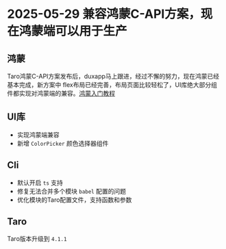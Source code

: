 # 2025-05-29 兼容鸿蒙C-API方案，现在鸿蒙端可以用于生产

## 鸿蒙

Taro鸿蒙C-API方案发布后，duxapp马上跟进，经过不懈的努力，现在鸿蒙已经基本完成，新方案中 flex布局已经完善，布局页面比较轻松了，UI库绝大部分组件都实现对鸿蒙端的兼容。[鸿蒙入门教程](/docs/course/harmony/start)

## UI库

- 实现鸿蒙端兼容
- 新增 `ColorPicker` 颜色选择器组件

## Cli

- 默认开启 `ts` 支持
- 修复无法合并多个模块 `babel` 配置的问题
- 优化模块的Taro配置文件，支持函数和参数

## Taro

Taro版本升级到 `4.1.1`
